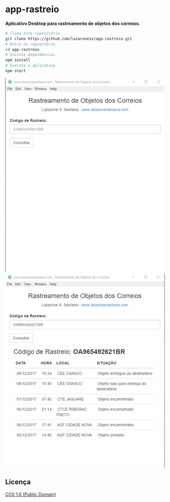 # app-rastreio

**Aplicativo Desktop para rastreamento de objetos dos correios.**

```bash
# Clone este repositório
git clone https://github.com/lazaroness/app-rastreio.git
# Entre no repositório
cd app-rastreio
# Instale dependências
npm install
# Execute o aplicativo
npm start
```

![Inicial](./img/Screenshot_1.png)
![Resultado](./img/Screenshot_2.png)

## Licença

[CC0 1.0 (Public Domain)](LICENSE.md)
